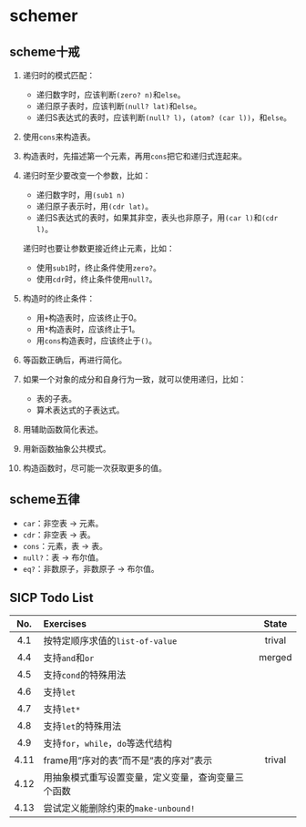 # schemer

## scheme十戒
1. 递归时的模式匹配：
   - 递归数字时，应该判断`(zero? n)`和`else`。
   - 递归原子表时，应该判断`(null? lat)`和`else`。
   - 递归S表达式的表时，应该判断`(null? l)`，`(atom? (car l))`，和`else`。
2. 使用`cons`来构造表。
3. 构造表时，先描述第一个元素，再用`cons`把它和递归式连起来。
4. 递归时至少要改变一个参数，比如：
   - 递归数字时，用`(sub1 n)`
   - 递归原子表示时，用`(cdr lat)`。
   - 递归S表达式的表时，如果其非空，表头也非原子，用`(car l)`和`(cdr l)`。

   递归时也要让参数更接近终止元素，比如：
   - 使用`sub1`时，终止条件使用`zero?`。
   - 使用`cdr`时，终止条件使用`null?`。
5. 构造时的终止条件：
   - 用`+`构造表时，应该终止于0。
   - 用`*`构造表时，应该终止于1。
   - 用`cons`构造表时，应该终止于`()`。
6. 等函数正确后，再进行简化。
7. 如果一个对象的成分和自身行为一致，就可以使用递归，比如：
   - 表的子表。
   - 算术表达式的子表达式。
8. 用辅助函数简化表述。
9. 用新函数抽象公共模式。
10. 构造函数时，尽可能一次获取更多的值。

## scheme五律
- `car`：非空表 -> 元素。
- `cdr`：非空表 -> 表。
- `cons`：元素，表 -> 表。
- `null?`：表 -> 布尔值。
- `eq?`：非数原子，非数原子 -> 布尔值。

## SICP Todo List

|No.|Exercises|State|
|:-:|:-|:-:|
|4.1|按特定顺序求值的`list-of-value`|trival|
|4.4|支持`and`和`or`|merged|
|4.5|支持`cond`的特殊用法||
|4.6|支持`let`||
|4.7|支持`let*`||
|4.8|支持`let`的特殊用法||
|4.9|支持`for`，`while`，`do`等迭代结构||
|4.11|frame用“序对的表”而不是“表的序对”表示|trival|
|4.12|用抽象模式重写设置变量，定义变量，查询变量三个函数||
|4.13|尝试定义能删除约束的`make-unbound!`||
